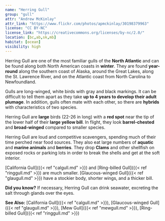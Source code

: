 ```yaml
---
name: "Herring Gull"
group: "gull"
attr: "Andrew McKinlay"
attr_link: "https://www.flickr.com/photos/apmckinlay/30198379963"
license: "CC BY-NC"
license_link: "https://creativecommons.org/licenses/by-nc/2.0/"
location: [bc,ab,sk,mb]
habitat: [ocean]
visibility: high
---
```

Herring Gull are one of the most familiar gulls of the **North Atlantic** and can be found along both North American coasts in **winter**. They are found **year-round** along the southern coast of Alaska, around the Great Lakes, along the St. Lawrence River, and on the Atlantic coast from North Carolina to Newfoundland.

Gulls are long-winged, white birds with gray and black markings. It can be difficult to tell them apart as they take **up to 4 years to develop their adult plumage**. In addition, gulls often mate with each other, so there are **hybrids** with characteristics of two species.

Herring Gull are **large** birds (22-26 in long) with a **red spot** near the tip of the lower half of their **large yellow bill**. In flight, they look **barrel-chested** and **broad-winged** compared to smaller species.

Herring Gull are loud and competitive scavengers, spending much of their time perched near food sources. They also eat large numbers of **aquatic** and **marine animals** and **berries**. They drop __Clams__ and other shellfish on exposed rocks or parking lots in order to break the shells and get at the soft interior.

[California Gull]({{< ref "calgull.md" >}}) and [Ring-billed Gull]({{< ref "ringgull.md" >}}) are much smaller. [Glaucous-winged Gull]({{< ref "glaugull.md" >}}) have a stockier body, shorter wings, and a thicker bill.

**Did you know?** If necessary, Herring Gull can drink seawater, excreting the salt through glands over the eyes.

<!-- generated, do not edit -->
**See Also:**
[California Gull]({{< ref "calgull.md" >}}),
[Glaucous-winged Gull]({{< ref "glaugull.md" >}}),
[Mew Gull]({{< ref "mewgull.md" >}}),
[Ring-billed Gull]({{< ref "ringgull.md" >}})
